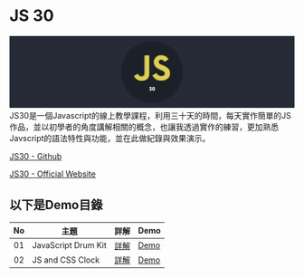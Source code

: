# JS 30
![Banner](https://github.com/destiny5420/JS-30/blob/develop/page_source/banner.png)
JS30是一個Javascript的線上教學課程，利用三十天的時間，每天實作簡單的JS作品，並以初學者的角度講解相關的概念，也讓我透過實作的練習，更加熟悉Javscript的語法特性與功能，並在此做紀錄與效果演示。

[JS30 - Github](https://github.com/wesbos/JavaScript30)

[JS30 - Official Website](https://javascript30.com/)

## 以下是Demo目錄

| No  | 主題                        | 詳解                                 | Demo        
| :-: | --------------------------- | ----------------------------------- | ----------------------------------------------------------------------------------------------- |
| 01  | JavaScript Drum Kit         | [詳解](https://www.google.com)       | [Demo](https://destiny5420.github.io/JS-30/01%20-%20Javascript%20Drum%20Kit/index.html)         |
| 02  | JS and CSS Clock            | [詳解](https://www.google.com)       | [Demo](https://destiny5420.github.io/JS-30/01%20-%20Javascript%20Drum%20Kit/index.html)         |
